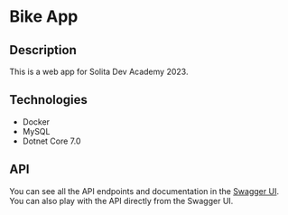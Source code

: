 # Bike App
## Description
This is a web app for Solita Dev Academy 2023.

## Technologies
* Docker
* MySQL
* Dotnet Core 7.0

## API 
  You can see all the API endpoints and documentation in the [Swagger UI](http://localhost:5000/swagger/index.html). You can also play with the API directly from the Swagger UI.
  
